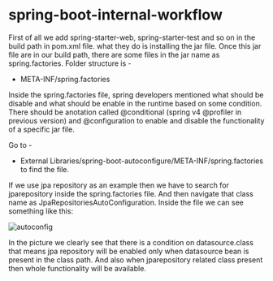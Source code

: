 # spring-boot-internal-workflow

First of all we add spring-starter-web, spring-starter-test and so on in the build path in pom.xml file.
what they do is installing the jar file. Once this jar file are in our build path, there
are some files in the jar name as spring.factories. Folder structure is -

* META-INF/spring.factories

Inside the spring.factories file, spring developers mentioned what should be disable and what should be enable in the runtime based on some condition.
There should be anotation called @conditional (spring v4 @profiler in previous version) and @configuration to enable and disable the functionality of a specific jar file.

Go to -
* External Libraries/spring-boot-autoconfigure/META-INF/spring.factories to find the file.

If we use jpa repository as an example then we have to search for jparepository inside the spring.factories file. And then navigate that class name as JpaRepositoriesAutoConfiguration. Inside the file we can see something like this:

![autoconfig](https://user-images.githubusercontent.com/54987617/203246144-98bfbc08-dbe3-476c-81fd-2137ad257277.jpg)


In the picture we clearly see that there is a condition on datasource.class that means jpa repository will be enabled only when datasource bean is present in the class path. And also when jparepository related class present then whole functionality will be available.
